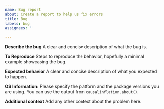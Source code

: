 ```yaml
---
name: Bug report
about: Create a report to help us fix errors
title: Bug
labels: bug
assignees: ''

---
```


**Describe the bug**
A clear and concise description of what the bug is.

**To Reproduce**
Steps to reproduce the behavior, hopefully a minimal example showcasing the bug.

**Expected behavior**
A clear and concise description of what you expected to happen.

**OS Information:**
Please specify the platform and the package versions you are using. You can use the output from `causalinflation.about()`.

**Additional context**
Add any other context about the problem here.
